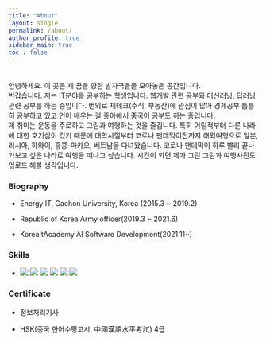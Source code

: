 ```yaml
---
title: "About"
layout: single
permalink: /about/
author_profile: true
sidebar_main: true
toc : false
---
```


###### 
안녕하세요. 이 곳은 제 꿈을 향한 발자국을들 모아놓은 공간입니다.
<br>
반갑습니다. 저는 IT분야를 공부하는 학생입니다. 웹개발 관련 공부와 머신러닝, 딥러닝 관련 공부를 하는 중입니다. 번외로 재테크(주식, 부동산)에 관심이 많아 경제공부 틈틈히 공부하고 있고 언어 배우는 걸 좋아해서 중국어 공부도 하는 중입니다. 
<br>
제 취미는 운동을 주로하고 그림과 여행하는 것을 즐깁니다. 특히 어릴적부터 다른 나라에 대한 호기심이 컸기 때문에 대학시절부터 코로나 팬데믹이전까지 해외여행으로 일본, 러시아, 하와이, 홍콩-마카오, 베트남을 다녀왔습니다. 코로나 팬데믹이 하루 빨리 끝나 가보고 싶은 나라로 여행을 떠나고 싶습니다. 시간이 되면 제가 그린 그림과 여행사진도 업로드 해볼 생각입니다.



### Biography

- Energy IT, Gachon University, Korea (2015.3 ~ 2019.2)

- Republic of Korea Army officer(2019.3 ~ 2021.6)

- KoreaItAcademy AI Software Development(2021.11~)


### Skills

- <img src="https://img.shields.io/badge/C-A8B9CC?style=flat-square&logo=C&logoColor=white"/> <img src="https://img.shields.io/badge/JAVA-007396?style=flat-square&logo=JAVA&logoColor=white"/> <img src="https://img.shields.io/badge/Python-3766AB?style=flat-square&logo=Python&logoColor=white"/> <img src="https://img.shields.io/badge/MySQL-4479A1?style=flat-square&logo=MySQL&logoColor=white"/> <img src="https://img.shields.io/badge/HTML5-E34F26?style=flat-square&logo=HTML5&logoColor=white"/> <img src="https://img.shields.io/badge/css-1572B6?style=flat-square&logo=css3&logoColor=white"/>


### Certificate

- 정보처리기사 

- HSK(중국 한어수평고시, 中國漢語水平考試) 4급


